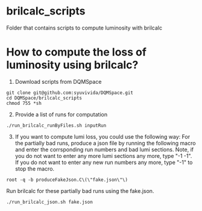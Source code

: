 # brilcalc_scripts
Folder that contains scripts to compute luminosity with brilcalc

# How to compute the loss of luminosity using brilcalc?

1. Download scripts from DQMSpace
```
git clone git@github.com:syuvivida/DQMSpace.git
cd DQMSpace/brilcalc_scripts
chmod 755 *sh
```

2. Provide a list of runs for computation

```
./run_brilcalc_runByFiles.sh inputRun
```

3. If you want to compute lumi loss, you could use the following way:
For the partially bad runs, produce a json file by running the following macro and enter the corrsponding run numbers and bad lumi sections. Note, if you do not want to enter any more lumi sections any more, type "-1 -1". If you do not want to enter any new run numbers any more, type "-1" to stop the macro.


```
root -q -b produceFakeJson.C\(\"fake.json\"\)
```

Run brilcalc for these partially bad runs using the fake.json.

```
./run_brilcalc_json.sh fake.json
```
